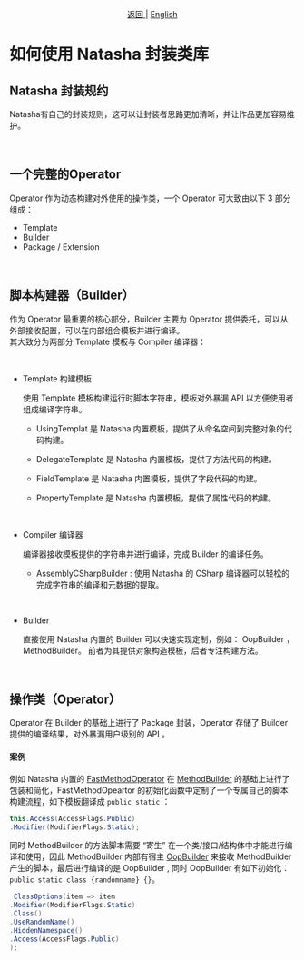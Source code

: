 <p align="center">
 <a href="https://natasha.dotnetcore.xyz/"> 返回 </a> |  <a href="https://natasha.dotnetcore.xyz/en/development-specification.html">English</a>
</p>  

# 如何使用 Natasha 封装类库  


## Natasha  封装规约

Natasha有自己的封装规则，这可以让封装者思路更加清晰，并让作品更加容易维护。

<br/>

## 一个完整的Operator

Operator 作为动态构建对外使用的操作类，一个 Operator 可大致由以下 3 部分组成：

-  Template
-  Builder
-  Package / Extension

<br/>

## 脚本构建器（Builder）  

作为 Operator 最重要的核心部分，Builder 主要为 Operator 提供委托，可以从外部接收配置，可以在内部组合模板并进行编译。   
其大致分为两部分 Template 模板与 Compiler 编译器：
 
<br/>  

   - Template 构建模板  
        
        使用 Template 模板构建运行时脚本字符串，模板对外暴漏 API 以方便使用者组成编译字符串。          
        
       - UsingTemplat 是 Natasha 内置模板，提供了从命名空间到完整对象的代码构建。
         
       - DelegateTemplate 是 Natasha 内置模板，提供了方法代码的构建。  
       
       - FieldTemplate 是 Natasha 内置模板，提供了字段代码的构建。  
       
       - PropertyTemplate 是 Natasha 内置模板，提供了属性代码的构建。
         
<br/>  
     
   - Compiler 编译器
     
        编译器接收模板提供的字符串并进行编译，完成 Builder 的编译任务。
        
      - AssemblyCSharpBuilder  : 使用 Natasha 的 CSharp 编译器可以轻松的完成字符串的编译和元数据的提取。
        

<br/>  

   - Builder 
     
        直接使用 Natasha 内置的 Builder 可以快速实现定制，例如： OopBuilder<TOperator> ，MethodBuilder<TOperator>。
        前者为其提供对象构造模板，后者专注构建方法。   
 

<br/>
     
## 操作类（Operator）

Operator 在 Builder 的基础上进行了 Package 封装，Operator 存储了 Builder 提供的编译结果，对外暴漏用户级别的 API 。
<br/>
#### 案例  

例如 Natasha 内置的 [FastMethodOperator](https://github.com/dotnetcore/Natasha/blob/master/src/Natasha.CSharp/Natasha.CSharp.Template/Api/Level1/Operator/FastMethodOperator.cs) 在 [MethodBuilder](https://github.com/dotnetcore/Natasha/blob/master/src/Natasha.CSharp/Natasha.CSharp.Template/Builder/MethodBuilder.cs) 的基础上进行了包装和简化，FastMethodOpeartor 的初始化函数中定制了一个专属自己的脚本构建流程，如下模板翻译成 `public static` ：
```C# 
this.Access(AccessFlags.Public)
.Modifier(ModifierFlags.Static);
```  

同时 MethodBuilder 的方法脚本需要 “寄生” 在一个类/接口/结构体中才能进行编译和使用，因此 MethodBuilder 内部有宿主 [OopBuilder](https://github.com/dotnetcore/Natasha/blob/master/src/Natasha.CSharp/Natasha.CSharp.Template/Builder/MethodBuilder.cs#L24) 来接收 MethodBuilder 产生的脚本，最后进行编译的是 OopBuilder , 同时 OopBuilder 有如下初始化：`public static class {randomname} {}`。  

```C#
 ClassOptions(item => item
.Modifier(ModifierFlags.Static)
.Class()
.UseRandomName()
.HiddenNamespace()
.Access(AccessFlags.Public)
);
```

